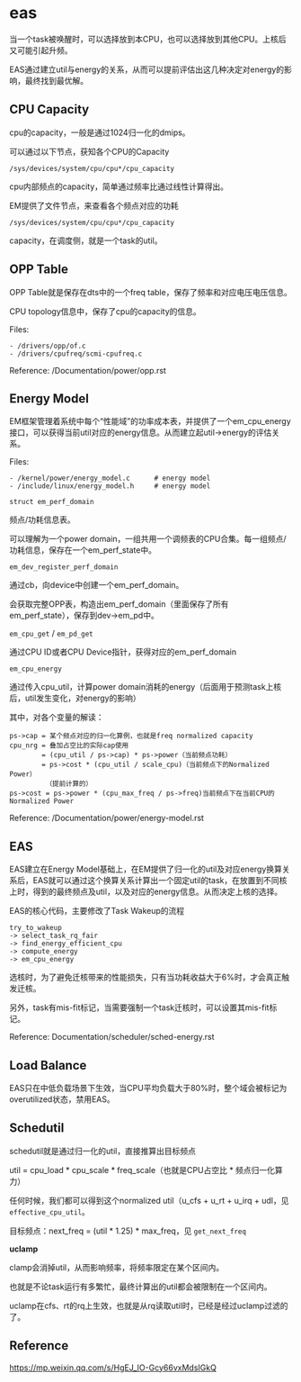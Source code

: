 # eas

当一个task被唤醒时，可以选择放到本CPU，也可以选择放到其他CPU。上核后又可能引起升频。

EAS通过建立util与energy的关系，从而可以提前评估出这几种决定对energy的影响，最终找到最优解。

## CPU Capacity

cpu的capacity，一般是通过1024归一化的dmips。

可以通过以下节点，获知各个CPU的Capacity

`/sys/devices/system/cpu/cpu*/cpu_capacity`

cpu内部频点的capacity，简单通过频率比通过线性计算得出。

EM提供了文件节点，来查看各个频点对应的功耗

`/sys/devices/system/cpu/cpu*/cpu_capacity`

capacity，在调度侧，就是一个task的util。

## OPP Table

OPP Table就是保存在dts中的一个freq table，保存了频率和对应电压电压信息。

CPU topology信息中，保存了cpu的capacity的信息。

Files:

```
- /drivers/opp/of.c
- /drivers/cpufreq/scmi-cpufreq.c
```

Reference: /Documentation/power/opp.rst

## Energy Model

EM框架管理着系统中每个“性能域”的功率成本表，并提供了一个em_cpu_energy接口，可以获得当前util对应的energy信息。从而建立起util->energy的评估关系。

Files:

```
- /kernel/power/energy_model.c		# energy model
- /include/linux/energy_model.h		# energy model
```

`struct em_perf_domain`

频点/功耗信息表。

可以理解为一个power domain，一组共用一个调频表的CPU合集。每一组频点/功耗信息，保存在一个em_perf_state中。

`em_dev_register_perf_domain`

通过cb，向device中创建一个em_perf_domain。

会获取完整OPP表，构造出em_perf_domain（里面保存了所有em_perf_state），保存到dev->em_pd中。

`em_cpu_get` / `em_pd_get`

通过CPU ID或者CPU Device指针，获得对应的em_perf_domain

`em_cpu_energy`

通过传入cpu_util，计算power domain消耗的energy（后面用于预测task上核后，util发生变化，对energy的影响）

其中，对各个变量的解读：

```
ps->cap = 某个频点对应的归一化算例，也就是freq normalized capacity
cpu_nrg = 叠加占空比的实际cap使用
        = (cpu_util / ps->cap) * ps->power（当前频点功耗）
        = ps->cost * (cpu_util / scale_cpu)（当前频点下的Normalized Power）
         （提前计算的）
ps->cost = ps->power * (cpu_max_freq / ps->freq)当前频点下在当前CPU的Normalized Power
```

Reference: /Documentation/power/energy-model.rst

## EAS

EAS建立在Energy Model基础上，在EM提供了归一化的util及对应energy换算关系后，EAS就可以通过这个换算关系计算出一个固定util的task，在放置到不同核上时，得到的最终频点及util，以及对应的energy信息。从而决定上核的选择。

EAS的核心代码，主要修改了Task Wakeup的流程

```
try_to_wakeup
-> select_task_rq_fair
-> find_energy_efficient_cpu
-> compute_energy
-> em_cpu_energy
```

选核时，为了避免迁核带来的性能损失，只有当功耗收益大于6%时，才会真正触发迁核。

另外，task有mis-fit标记，当需要强制一个task迁核时，可以设置其mis-fit标记。

Reference: Documentation/scheduler/sched-energy.rst

## Load Balance

EAS只在中低负载场景下生效，当CPU平均负载大于80%时，整个域会被标记为overutilized状态，禁用EAS。

## Schedutil

schedutil就是通过归一化的util，直接推算出目标频点

util = cpu_load * cpu_scale * freq_scale（也就是CPU占空比 * 频点归一化算力）

任何时候，我们都可以得到这个normalized util（u_cfs + u_rt + u_irq + udl，见 `effective_cpu_util`。

目标频点：next_freq = (util * 1.25) * max_freq，见 `get_next_freq`

**uclamp**

clamp会消掉util，从而影响频率，将频率限定在某个区间内。

也就是不论task运行有多繁忙，最终计算出的util都会被限制在一个区间内。

uclamp在cfs、rt的rq上生效，也就是从rq读取util时，已经是经过uclamp过滤的了。

## Reference

https://mp.weixin.qq.com/s/HgEJ_IO-Gcy66vxMdsIGkQ